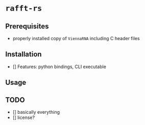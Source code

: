 # `rafft-rs`

## Prerequisites

- properly installed copy of `ViennaRNA` including C header files

## Installation

- [] Features: python bindings, CLI executable

## Usage

## TODO

- [] basically everything
- [] license?
